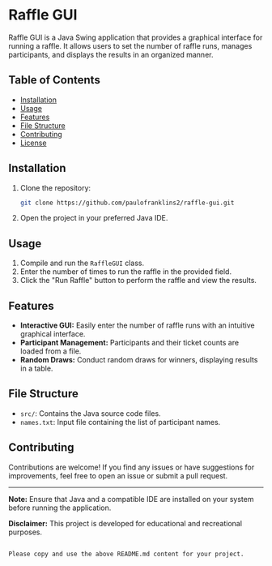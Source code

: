 # Raffle GUI

Raffle GUI is a Java Swing application that provides a graphical interface for running a raffle. It allows users to set the number of raffle runs, manages participants, and displays the results in an organized manner.

## Table of Contents
- [Installation](#installation)
- [Usage](#usage)
- [Features](#features)
- [File Structure](#file-structure)
- [Contributing](#contributing)
- [License](#license)

## Installation

1. Clone the repository:
   ```bash
   git clone https://github.com/paulofranklins2/raffle-gui.git
   ```
2. Open the project in your preferred Java IDE.

## Usage

1. Compile and run the `RaffleGUI` class.
2. Enter the number of times to run the raffle in the provided field.
3. Click the "Run Raffle" button to perform the raffle and view the results.

## Features

- **Interactive GUI:** Easily enter the number of raffle runs with an intuitive graphical interface.
- **Participant Management:** Participants and their ticket counts are loaded from a file.
- **Random Draws:** Conduct random draws for winners, displaying results in a table.

## File Structure

- `src/`: Contains the Java source code files.
- `names.txt`: Input file containing the list of participant names.

## Contributing

Contributions are welcome! If you find any issues or have suggestions for improvements, feel free to open an issue or submit a pull request.

---

**Note:** Ensure that Java and a compatible IDE are installed on your system before running the application.

**Disclaimer:** This project is developed for educational and recreational purposes.
```

Please copy and use the above README.md content for your project.